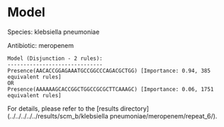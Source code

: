
# Model

Species: klebsiella pneumoniae

Antibiotic: meropenem

```
Model (Disjunction - 2 rules):
------------------------------
Presence(AACACCGGAGAAATGCCGGCCCAGACGCTGG) [Importance: 0.94, 385 equivalent rules]
OR
Presence(AAAAAAGCACCGGCTGGCCGCGCTTCAAAGC) [Importance: 0.06, 1751 equivalent rules]

```

For details, please refer to the [results directory](../../../../../results/scm_b/klebsiella pneumoniae/meropenem/repeat_6/).


